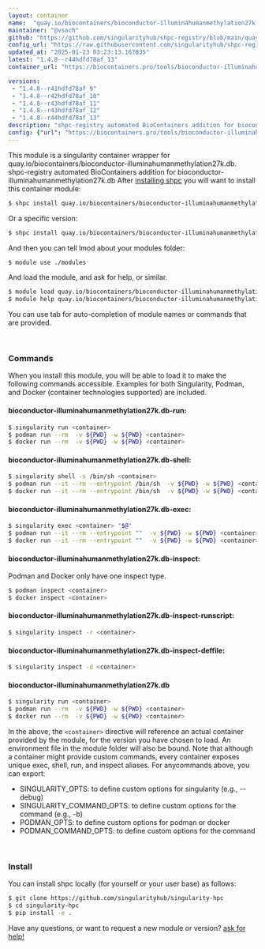 ```yaml
---
layout: container
name:  "quay.io/biocontainers/bioconductor-illuminahumanmethylation27k.db"
maintainer: "@vsoch"
github: "https://github.com/singularityhub/shpc-registry/blob/main/quay.io/biocontainers/bioconductor-illuminahumanmethylation27k.db/container.yaml"
config_url: "https://raw.githubusercontent.com/singularityhub/shpc-registry/main/quay.io/biocontainers/bioconductor-illuminahumanmethylation27k.db/container.yaml"
updated_at: "2025-01-23 03:23:13.167835"
latest: "1.4.8--r44hdfd78af_13"
container_url: "https://biocontainers.pro/tools/bioconductor-illuminahumanmethylation27k.db"

versions:
 - "1.4.8--r41hdfd78af_9"
 - "1.4.8--r42hdfd78af_10"
 - "1.4.8--r43hdfd78af_11"
 - "1.4.8--r43hdfd78af_12"
 - "1.4.8--r44hdfd78af_13"
description: "shpc-registry automated BioContainers addition for bioconductor-illuminahumanmethylation27k.db"
config: {"url": "https://biocontainers.pro/tools/bioconductor-illuminahumanmethylation27k.db", "maintainer": "@vsoch", "description": "shpc-registry automated BioContainers addition for bioconductor-illuminahumanmethylation27k.db", "latest": {"1.4.8--r44hdfd78af_13": "sha256:5961461c1d2130d06f9e7229c2bff91104dbe1bd9c7d06c8f138724d040b9220"}, "tags": {"1.4.8--r41hdfd78af_9": "sha256:271f5dcbadfd52e95eca68ce076950a4fe458826a0da1896b8b6cfc75db073c4", "1.4.8--r42hdfd78af_10": "sha256:2327f37e985579ebbc3422adf4b9d950fa6730095c98cca6be66a1e4c1f702c1", "1.4.8--r43hdfd78af_11": "sha256:cdd1ef966712a9cf33e57d3c52bfa2516f70aebc4fbee07af8259da82d441fe8", "1.4.8--r43hdfd78af_12": "sha256:8382a42caa9801d3e7848ceb51248ffab63f2f203907fe72a4d1255c5b9946d3", "1.4.8--r44hdfd78af_13": "sha256:5961461c1d2130d06f9e7229c2bff91104dbe1bd9c7d06c8f138724d040b9220"}, "docker": "quay.io/biocontainers/bioconductor-illuminahumanmethylation27k.db"}
---
```


This module is a singularity container wrapper for quay.io/biocontainers/bioconductor-illuminahumanmethylation27k.db.
shpc-registry automated BioContainers addition for bioconductor-illuminahumanmethylation27k.db
After [installing shpc](#install) you will want to install this container module:


```bash
$ shpc install quay.io/biocontainers/bioconductor-illuminahumanmethylation27k.db
```

Or a specific version:

```bash
$ shpc install quay.io/biocontainers/bioconductor-illuminahumanmethylation27k.db:1.4.8--r44hdfd78af_13
```

And then you can tell lmod about your modules folder:

```bash
$ module use ./modules
```

And load the module, and ask for help, or similar.

```bash
$ module load quay.io/biocontainers/bioconductor-illuminahumanmethylation27k.db/1.4.8--r44hdfd78af_13
$ module help quay.io/biocontainers/bioconductor-illuminahumanmethylation27k.db/1.4.8--r44hdfd78af_13
```

You can use tab for auto-completion of module names or commands that are provided.

<br>

### Commands

When you install this module, you will be able to load it to make the following commands accessible.
Examples for both Singularity, Podman, and Docker (container technologies supported) are included.

#### bioconductor-illuminahumanmethylation27k.db-run:

```bash
$ singularity run <container>
$ podman run --rm  -v ${PWD} -w ${PWD} <container>
$ docker run --rm  -v ${PWD} -w ${PWD} <container>
```

#### bioconductor-illuminahumanmethylation27k.db-shell:

```bash
$ singularity shell -s /bin/sh <container>
$ podman run --it --rm --entrypoint /bin/sh  -v ${PWD} -w ${PWD} <container>
$ docker run --it --rm --entrypoint /bin/sh  -v ${PWD} -w ${PWD} <container>
```

#### bioconductor-illuminahumanmethylation27k.db-exec:

```bash
$ singularity exec <container> "$@"
$ podman run --it --rm --entrypoint ""  -v ${PWD} -w ${PWD} <container> "$@"
$ docker run --it --rm --entrypoint ""  -v ${PWD} -w ${PWD} <container> "$@"
```

#### bioconductor-illuminahumanmethylation27k.db-inspect:

Podman and Docker only have one inspect type.

```bash
$ podman inspect <container>
$ docker inspect <container>
```

#### bioconductor-illuminahumanmethylation27k.db-inspect-runscript:

```bash
$ singularity inspect -r <container>
```

#### bioconductor-illuminahumanmethylation27k.db-inspect-deffile:

```bash
$ singularity inspect -d <container>
```



#### bioconductor-illuminahumanmethylation27k.db

```bash
$ singularity run <container>
$ podman run --rm  -v ${PWD} -w ${PWD} <container>
$ docker run --rm  -v ${PWD} -w ${PWD} <container>
```


In the above, the `<container>` directive will reference an actual container provided
by the module, for the version you have chosen to load. An environment file in the
module folder will also be bound. Note that although a container
might provide custom commands, every container exposes unique exec, shell, run, and
inspect aliases. For anycommands above, you can export:

 - SINGULARITY_OPTS: to define custom options for singularity (e.g., --debug)
 - SINGULARITY_COMMAND_OPTS: to define custom options for the command (e.g., -b)
 - PODMAN_OPTS: to define custom options for podman or docker
 - PODMAN_COMMAND_OPTS: to define custom options for the command

<br>

### Install

You can install shpc locally (for yourself or your user base) as follows:

```bash
$ git clone https://github.com/singularityhub/singularity-hpc
$ cd singularity-hpc
$ pip install -e .
```

Have any questions, or want to request a new module or version? [ask for help!](https://github.com/singularityhub/singularity-hpc/issues)